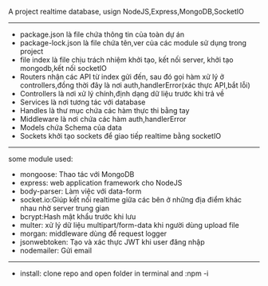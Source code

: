 A project realtime database, usign NodeJS,Express,MongoDB,SocketIO
_________________________________________________________
- package.json là file chứa thông tin của toàn dự án
- package-lock.json là file chứa tên,ver của các module sử dụng trong project
- file index là file chịu trách nhiệm khởi tạo, kết nối server, khởi tạo mongodb,kết nối socketIO
- Routers nhận các API từ index gửi đến, sau đó gọi hàm xử lý ở controllers,đồng thời đây là nơi auth,handlerError(xác thực API,bắt lỗi)
- Controllers là nơi xử lý chính,định dạng dữ liệu trước khi trả về
- Services là nơi tương tác với database
- Handles là thư mục chứa các hàm thực thi bằng tay
- Middleware là nơi chứa các hàm auth,handlerError
- Models chứa Schema của data
- Sockets khởi tạo sockets để giao tiếp realtime bằng socketIO
________________________________________________________
some module used:
- mongoose: Thao tác với MongoDB
- express: web application framework cho NodeJS
- body-parser: Làm việc với data-form
- socket.io:Giúp kết nối realtime giữa các bên ở những địa điểm khác nhau nhờ server trung gian
- bcrypt:Hash mật khẩu trước khi lưu
- multer: xử lý dữ liệu multipart/form-data khi người dùng upload file
- morgan: middleware dùng để request logger
- jsonwebtoken: Tạo và xác thực JWT khi user đăng nhập
- nodemailer: Gửi email
_________________________________________________________
- install: clone repo and open folder in terminal and :npm -i